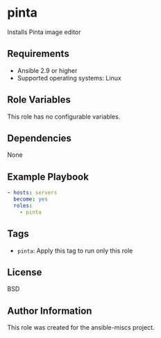 pinta
=========

Installs Pinta image editor

Requirements
------------

- Ansible 2.9 or higher
- Supported operating systems: Linux

Role Variables
--------------

This role has no configurable variables.

Dependencies
------------

None

Example Playbook
----------------

```yaml
- hosts: servers
  become: yes
  roles:
    - pinta
```

Tags
----

- `pinta`: Apply this tag to run only this role

License
-------

BSD

Author Information
------------------

This role was created for the ansible-miscs project.
